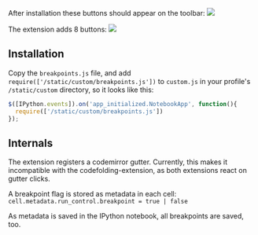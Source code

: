 
After installation these buttons should appear on the toolbar:
![](https://raw.github.com/ipython-contrib/IPython-notebook-extensions/master/wiki-images/breakpoint_ext.png)

The extension adds 8 buttons:
![](https://raw.github.com/ipython-contrib/IPython-notebook-extensions/master/wiki-images/breakpoint_ext_buttons.png)

## Installation
Copy the `breakpoints.js` file, and add `require(['/static/custom/breakpoints.js'])` to `custom.js` in your profile's `/static/custom` directory, so it looks like this:
```javascript
$([IPython.events]).on('app_initialized.NotebookApp', function(){
  require(['/static/custom/breakpoints.js'])
});
```
## Internals
The extension registers a codemirror gutter. Currently, this makes it incompatible with the codefolding-extension, as both extensions react on gutter clicks. 

A breakpoint flag is stored as metadata in each cell:
`cell.metadata.run_control.breakpoint = true | false`

As metadata is saved in the IPython notebook, all breakpoints are saved, too.
